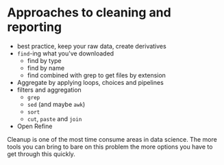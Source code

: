 
# Approaches to cleaning and reporting

+ best practice, keep your raw data, create derivatives
+ `find`-ing what you've downloaded
    + find by type
    + find by name
    + find combined with grep to get files by extension
+ Aggregate by applying loops, choices and pipelines
+ filters and aggregation
    + `grep`
    + `sed` (and maybe `awk`)
    + `sort`
    + `cut`, `paste` and `join`
+ Open Refine

Cleanup is one of the most time consume areas in data science. The more tools you
can bring to bare on this problem the more options you have to get through this
quickly.
